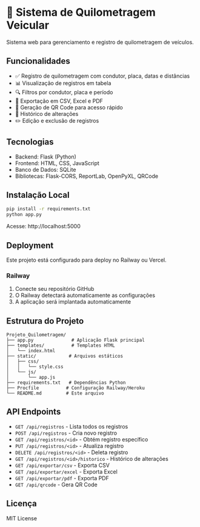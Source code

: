 
# 🚗 Sistema de Quilometragem Veicular

Sistema web para gerenciamento e registro de quilometragem de veículos.

## Funcionalidades

- ✅ Registro de quilometragem com condutor, placa, datas e distâncias
- 📊 Visualização de registros em tabela
- 🔍 Filtros por condutor, placa e período
- 📄 Exportação em CSV, Excel e PDF
- 📱 Geração de QR Code para acesso rápido
- 📝 Histórico de alterações
- ✏️ Edição e exclusão de registros

## Tecnologias

- Backend: Flask (Python)
- Frontend: HTML, CSS, JavaScript
- Banco de Dados: SQLite
- Bibliotecas: Flask-CORS, ReportLab, OpenPyXL, QRCode

## Instalação Local

```bash
pip install -r requirements.txt
python app.py
```

Acesse: http://localhost:5000

## Deployment

Este projeto está configurado para deploy no Railway ou Vercel.

### Railway
1. Conecte seu repositório GitHub
2. O Railway detectará automaticamente as configurações
3. A aplicação será implantada automaticamente

## Estrutura do Projeto

```
Projeto_Quilometragem/
├── app.py              # Aplicação Flask principal
├── templates/          # Templates HTML
│   └── index.html
├── static/            # Arquivos estáticos
│   ├── css/
│   │   └── style.css
│   └── js/
│       └── app.js
├── requirements.txt   # Dependências Python
├── Procfile          # Configuração Railway/Heroku
└── README.md         # Este arquivo
```

## API Endpoints

- `GET /api/registros` - Lista todos os registros
- `POST /api/registros` - Cria novo registro
- `GET /api/registros/<id>` - Obtém registro específico
- `PUT /api/registros/<id>` - Atualiza registro
- `DELETE /api/registros/<id>` - Deleta registro
- `GET /api/registros/<id>/historico` - Histórico de alterações
- `GET /api/exportar/csv` - Exporta CSV
- `GET /api/exportar/excel` - Exporta Excel
- `GET /api/exportar/pdf` - Exporta PDF
- `GET /api/qrcode` - Gera QR Code

## Licença

MIT License
